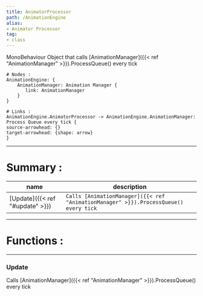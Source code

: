 ```yaml
---
title: AnimatorProcessor
path: /AnimationEngine
alias: 
- Animator Processor
tag: 
- class
---
```

MonoBehaviour Object that calls [AnimationManager]({{< ref "AnimationManager" >}}).ProcessQueue() every tick
```d2
# Nodes :
AnimationEngine: {
    AnimationManager: Animation Manager {
       link: AnimationManager
    }
}

# Links :
AnimationEngine.AnimatorProcessor -> AnimationEngine.AnimationManager: Process Queue every tick {
source-arrowhead: {}
target-arrowhead: {shape: arrow}
}

```
---
# Summary :
name|description
----|----
[Update]({{< ref "#update" >}}) | `Calls [AnimationManager]({{< ref "AnimationManager" >}}).ProcessQueue() every tick`

---
# Functions :

---
### Update
Calls [AnimationManager]({{< ref "AnimationManager" >}}).ProcessQueue() every tick
